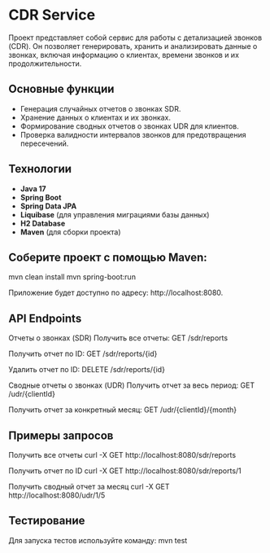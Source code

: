 # CDR Service

Проект представляет собой сервис для работы с детализацией звонков (CDR). Он позволяет генерировать, хранить и анализировать данные о звонках, включая информацию о клиентах, времени звонков и их продолжительности.

## Основные функции

- Генерация случайных отчетов о звонках SDR.
- Хранение данных о клиентах и их звонках.
- Формирование сводных отчетов о звонках UDR для клиентов.
- Проверка валидности интервалов звонков для предотвращения пересечений.

## Технологии

- **Java 17**
- **Spring Boot**
- **Spring Data JPA**
- **Liquibase** (для управления миграциями базы данных)
- **H2 Database** 
- **Maven** (для сборки проекта)

## Соберите проект с помощью Maven:

mvn clean install
mvn spring-boot:run

Приложение будет доступно по адресу: http://localhost:8080.

## API Endpoints
Отчеты о звонках (SDR)
Получить все отчеты:
GET /sdr/reports

Получить отчет по ID:
GET /sdr/reports/{id}

Удалить отчет по ID:
DELETE /sdr/reports/{id}

Сводные отчеты о звонках (UDR)
Получить отчет за весь период:
GET /udr/{clientId}

Получить отчет за конкретный месяц:
GET /udr/{clientId}/{month}

## Примеры запросов
Получить все отчеты
curl -X GET http://localhost:8080/sdr/reports

Получить отчет по ID
curl -X GET http://localhost:8080/sdr/reports/1

Получить сводный отчет за месяц
curl -X GET http://localhost:8080/udr/1/5

## Тестирование
Для запуска тестов используйте команду:
mvn test
